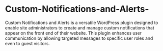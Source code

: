 # Custom-Notifications-and-Alerts-
Custom Notifications and Alerts is a versatile WordPress plugin designed to enable site administrators to create and manage custom notifications that appear on the front end of their website. This plugin enhances user communication by allowing targeted messages to specific user roles and even to guest visitors.
